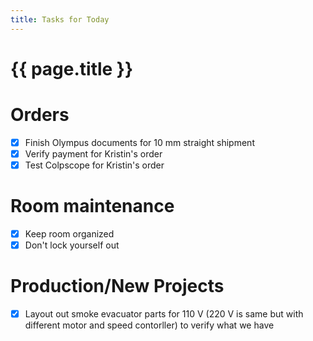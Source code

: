 ```yaml
---
title: Tasks for Today
---
```

# {{  page.title }}

# Orders
- [x] Finish Olympus documents for 10 mm straight shipment
- [x] Verify payment for Kristin's order
- [x] Test Colpscope for Kristin's order

# Room maintenance
- [x] Keep room organized
- [x] Don't lock yourself out

# Production/New Projects
- [x] Layout out smoke evacuator parts for 110 V (220 V is same but with different motor and speed contorller) to verify what we have


